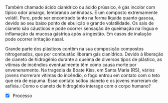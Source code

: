 Também chamado ácido cianídrico ou ácido prússico, é gás incolor com típico odor amargo, lembrando amêndoas. É um composto extremamente volátil. Puro, pode ser encontrado tanto na forma líquida quanto gasosa, devido ao seu baixo ponto de ebulição e grande volatilidade. Os sais de cianeto são cáusticos e pode ocorrer sensação de queimação na língua e inflamação da mucosa gástrica após a ingestão. Em casos de inalação pode ocorrer irritação nasal. 

Grande parte dos plásticos contêm na sua composição compostos nitrogenados, que por combustão liberam gás cianídrico. Devido à liberação de cianeto de hidrogênio durante a queima de diversos tipos de plástico, as vítimas de incêndios eventualmente têm como causa morte por envenenamento.  Na tragédia da Boate Kiss, em Santa Maria (RS), vários jovens morreram vítimas do incêndio, o fogo entrou em contato com o teto que era de espuma. Esse contato soltou cianeto e os jovens morreram de asfixia.::Como o cianeto de hidrogênio interage com o corpo humano? 

- [x] Processo